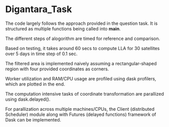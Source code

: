 # Digantara_Task
The code largely follows the approach provided in the question task. It is structured as multiple functions being called into __main__.

The different steps of alogorithm are timed for reference and comparison.

Based on testing, it takes around 60 secs to compute LLA for 30 satellites over 5 days in time step of 0.1 sec.

The filtered area is implemented naively assuming a rectangular-shaped region with four provided coordinates as corners.

Worker utilization and RAM/CPU usage are profiled using dask profilers, which are plotted in the end.

The computation intensive tasks of coordinate transformation are parallized using dask.delayed().

For parallization across multiple machines/CPUs, the Client (distributed Scheduler) module along with Futures (delayed functions) framework of Dask can be implemented.

